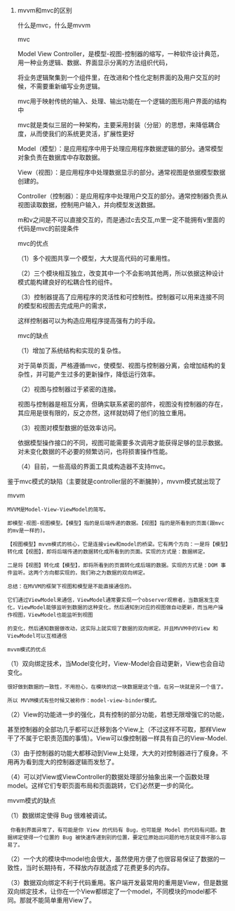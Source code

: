 1. mvvm和mvc的区别

   什么是mvc，什么是mvvm

   mvc

   Model View Controller，是模型-视图-控制器的缩写，一种软件设计典范，用一种业务逻辑、数据、界面显示分离的方法组织代码，
   
   将业务逻辑聚集到一个组件里，在改进和个性化定制界面的及用户交互的时候，不需要重新编写业务逻辑。
   
   mvc用于映射传统的输入、处理、输出功能在一个逻辑的图形用户界面的结构中

   mvc就是类似三层的一种架构，主要采用封装（分层）的思想，来降低耦合度，从而使我们的系统更灵活，扩展性更好

   Model（模型）：是应用程序中用于处理应用程序数据逻辑的部分。通常模型对象负责在数据库中存取数据。

   View（视图）：是应用程序中处理数据显示的部分。通常视图是依据模型数据创建的。

   Controller（控制器）：是应用程序中处理用户交互的部分。通常控制器负责从视图读取数据，控制用户输入，并向模型发送数据。

   m和v之间是不可以直接交互的，而是通过c去交互,m里一定不能拥有v里面的代码是mvc的前提条件

   mvc的优点

    （1）多个视图共享一个模型，大大提高代码的可重用性。

    （2）三个模块相互独立，改变其中一个不会影响其他两，所以依据这种设计模式能构建良好的松耦合性的组件。

    （3）控制器提高了应用程序的灵活性和可控制性。控制器可以用来连接不同的模型和视图去完成用户的需求，

    这样控制器可以为构造应用程序提高强有力的手段。

   mvc的缺点

    （1）增加了系统结构和实现的复杂性。
  
    对于简单页面，严格遵循mvc，使模型、视图与控制器分离，会增加结构的复杂性，并可能产生过多的更新操作，降低运行效率。


    （2）视图与控制器过于紧密的连接。

    视图与控制器是相互分离，但确实联系紧密的部件，视图没有控制器的存在，其应用是很有限的，反之亦然，这样就妨碍了他们的独立重用。


    （3）视图对模型数据的低效率访问。

    依据模型操作接口的不同，视图可能需要多次调用才能获得足够的显示数据。对未变化数据的不必要的频繁访问，也将损害操作性能。


    （4）目前，一些高级的界面工具或构造器不支持mvc。

鉴于mvc模式的缺陷（主要就是controller层的不断臃肿），mvvm模式就出现了

mvvm

    MVVM是Model-View-ViewModel的简写。

    即模型-视图-视图模型。【模型】指的是后端传递的数据。【视图】指的是所看到的页面(跟mvc的mv是一样的)。

    【视图模型】mvvm模式的核心，它是连接view和model的桥梁。它有两个方向：一是将【模型】转化成【视图】，即将后端传递的数据转化成所看到的页面。实现的方式是：数据绑定。
    
    二是将【视图】转化成【模型】，即将所看到的页面转化成后端的数据。实现的方式是：DOM 事件监听。这两个方向都实现的，我们称之为数据的双向绑定。
    
    总结：在MVVM的框架下视图和模型是不能直接通信的。
    
    它们通过ViewModel来通信，ViewModel通常要实现一个observer观察者，当数据发生变化，ViewModel能够监听到数据的这种变化，然后通知到对应的视图做自动更新，而当用户操作视图，ViewModel也能监听到视图
    
    的变化，然后通知数据做改动，这实际上就实现了数据的双向绑定。并且MVVM中的View 和 ViewModel可以互相通信

    mvvm模式的优点

   （1）双向绑定技术，当Model变化时，View-Model会自动更新，View也会自动变化。
    
    很好做到数据的一致性，不用担心，在模块的这一块数据是这个值，在另一块就是另一个值了。
    
    所以 MVVM模式有些时候又被称作：model-view-binder模式。

   （2）View的功能进一步的强化，具有控制的部分功能，若想无限增强它的功能，
   
   甚至控制器的全部功几乎都可以迁移到各个View上（不过这样不可取，那样View干了不属于它职责范围的事情）。View可以像控制器一样具有自己的View-Model.

   （3）由于控制器的功能大都移动到View上处理，大大的对控制器进行了瘦身。不用再为看到庞大的控制器逻辑而发愁了。

   （4）可以对View或ViewController的数据处理部分抽象出来一个函数处理model。这样它们专职页面布局和页面跳转，它们必然更一步的简化。

   mvvm模式的缺点

   （1）数据绑定使得 Bug 很难被调试。
   
     你看到界面异常了，有可能是你 View 的代码有 Bug，也可能是 Model 的代码有问题。数据绑定使得一个位置的 Bug 被快速传递到别的位置，要定位原始出问题的地方就变得不那么容易了。

   （2）一个大的模块中model也会很大，虽然使用方便了也很容易保证了数据的一致性，当时长期持有，不释放内存就造成了花费更多的内存。

   （3）数据双向绑定不利于代码重用。客户端开发最常用的重用是View，但是数据双向绑定技术，让你在一个View都绑定了一个model，不同模块的model都不同。那就不能简单重用View了。 